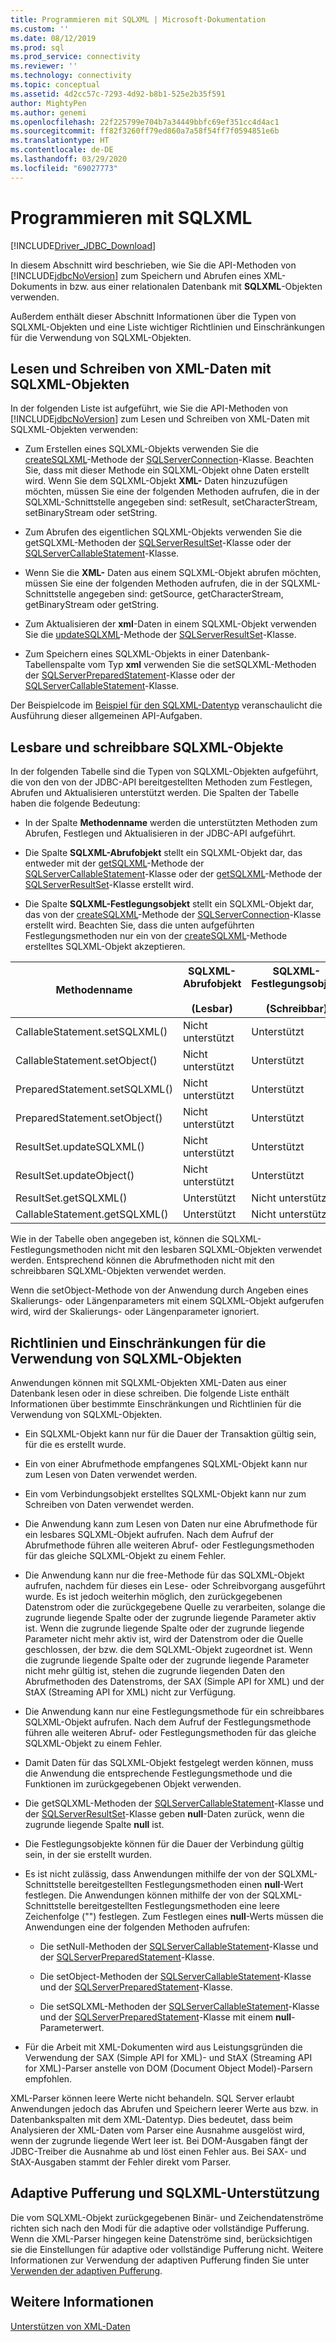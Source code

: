 ```yaml
---
title: Programmieren mit SQLXML | Microsoft-Dokumentation
ms.custom: ''
ms.date: 08/12/2019
ms.prod: sql
ms.prod_service: connectivity
ms.reviewer: ''
ms.technology: connectivity
ms.topic: conceptual
ms.assetid: 4d2cc57c-7293-4d92-b8b1-525e2b35f591
author: MightyPen
ms.author: genemi
ms.openlocfilehash: 22f225799e704b7a34449bbfc69ef351cc4d4ac1
ms.sourcegitcommit: ff82f3260ff79ed860a7a58f54ff7f0594851e6b
ms.translationtype: HT
ms.contentlocale: de-DE
ms.lasthandoff: 03/29/2020
ms.locfileid: "69027773"
---
```

# <a name="programming-with-sqlxml"></a>Programmieren mit SQLXML
[!INCLUDE[Driver_JDBC_Download](../../includes/driver_jdbc_download.md)]

  In diesem Abschnitt wird beschrieben, wie Sie die API-Methoden von [!INCLUDE[jdbcNoVersion](../../includes/jdbcnoversion_md.md)] zum Speichern und Abrufen eines XML-Dokuments in bzw. aus einer relationalen Datenbank mit **SQLXML**-Objekten verwenden.  
  
 Außerdem enthält dieser Abschnitt Informationen über die Typen von SQLXML-Objekten und eine Liste wichtiger Richtlinien und Einschränkungen für die Verwendung von SQLXML-Objekten.  
  
## <a name="reading-and-writing-xml-data-with-sqlxml-objects"></a>Lesen und Schreiben von XML-Daten mit SQLXML-Objekten  
 In der folgenden Liste ist aufgeführt, wie Sie die API-Methoden von [!INCLUDE[jdbcNoVersion](../../includes/jdbcnoversion_md.md)] zum Lesen und Schreiben von XML-Daten mit SQLXML-Objekten verwenden:  
  
-   Zum Erstellen eines SQLXML-Objekts verwenden Sie die [createSQLXML](../../connect/jdbc/reference/createsqlxml-method-sqlserverconnection.md)-Methode der [SQLServerConnection](../../connect/jdbc/reference/sqlserverconnection-class.md)-Klasse. Beachten Sie, dass mit dieser Methode ein SQLXML-Objekt ohne Daten erstellt wird. Wenn Sie dem SQLXML-Objekt **XML-** Daten hinzuzufügen möchten, müssen Sie eine der folgenden Methoden aufrufen, die in der SQLXML-Schnittstelle angegeben sind: setResult, setCharacterStream, setBinaryStream oder setString.  
  
-   Zum Abrufen des eigentlichen SQLXML-Objekts verwenden Sie die getSQLXML-Methoden der [SQLServerResultSet](../../connect/jdbc/reference/sqlserverresultset-class.md)-Klasse oder der [SQLServerCallableStatement](../../connect/jdbc/reference/sqlservercallablestatement-class.md)-Klasse.  
  
-   Wenn Sie die **XML-** Daten aus einem SQLXML-Objekt abrufen möchten, müssen Sie eine der folgenden Methoden aufrufen, die in der SQLXML-Schnittstelle angegeben sind: getSource, getCharacterStream, getBinaryStream oder getString.  
  
-   Zum Aktualisieren der **xml**-Daten in einem SQLXML-Objekt verwenden Sie die [updateSQLXML](../../connect/jdbc/reference/updatesqlxml-method-sqlserverresultset.md)-Methode der [SQLServerResultSet](../../connect/jdbc/reference/sqlserverresultset-class.md)-Klasse.  
  
-   Zum Speichern eines SQLXML-Objekts in einer Datenbank-Tabellenspalte vom Typ **xml** verwenden Sie die setSQLXML-Methoden der [SQLServerPreparedStatement](../../connect/jdbc/reference/sqlserverpreparedstatement-class.md)-Klasse oder der [SQLServerCallableStatement](../../connect/jdbc/reference/sqlservercallablestatement-class.md)-Klasse.  
  
 Der Beispielcode im [Beispiel für den SQLXML-Datentyp](../../connect/jdbc/sqlxml-data-type-sample.md) veranschaulicht die Ausführung dieser allgemeinen API-Aufgaben.  
  
## <a name="readable-and-writable-sqlxml-objects"></a>Lesbare und schreibbare SQLXML-Objekte  
 In der folgenden Tabelle sind die Typen von SQLXML-Objekten aufgeführt, die von den von der JDBC-API bereitgestellten Methoden zum Festlegen, Abrufen und Aktualisieren unterstützt werden. Die Spalten der Tabelle haben die folgende Bedeutung:  
  
-   In der Spalte **Methodenname** werden die unterstützten Methoden zum Abrufen, Festlegen und Aktualisieren in der JDBC-API aufgeführt.  
  
-   Die Spalte **SQLXML-Abrufobjekt** stellt ein SQLXML-Objekt dar, das entweder mit der [getSQLXML](../../connect/jdbc/reference/getsqlxml-method-sqlservercallablestatement.md)-Methode der [SQLServerCallableStatement](../../connect/jdbc/reference/sqlservercallablestatement-class.md)-Klasse oder der [getSQLXML](../../connect/jdbc/reference/getsqlxml-method-sqlserverresultset.md)-Methode der [SQLServerResultSet](../../connect/jdbc/reference/sqlserverresultset-class.md)-Klasse erstellt wird.  
  
-   Die Spalte **SQLXML-Festlegungsobjekt** stellt ein SQLXML-Objekt dar, das von der [createSQLXML](../../connect/jdbc/reference/createsqlxml-method-sqlserverconnection.md)-Methode der [SQLServerConnection](../../connect/jdbc/reference/sqlserverconnection-class.md)-Klasse erstellt wird. Beachten Sie, dass die unten aufgeführten Festlegungsmethoden nur ein von der [createSQLXML](../../connect/jdbc/reference/createsqlxml-method-sqlserverconnection.md)-Methode erstelltes SQLXML-Objekt akzeptieren.  
  
|Methodenname|SQLXML-Abrufobjekt<br /><br /> (Lesbar)|SQLXML-Festlegungsobjekt<br /><br /> (Schreibbar)|  
|-----------------|-------------------------------------------|-------------------------------------------|  
|CallableStatement.setSQLXML()|Nicht unterstützt|Unterstützt|  
|CallableStatement.setObject()|Nicht unterstützt|Unterstützt|  
|PreparedStatement.setSQLXML()|Nicht unterstützt|Unterstützt|  
|PreparedStatement.setObject()|Nicht unterstützt|Unterstützt|  
|ResultSet.updateSQLXML()|Nicht unterstützt|Unterstützt|  
|ResultSet.updateObject()|Nicht unterstützt|Unterstützt|  
|ResultSet.getSQLXML()|Unterstützt|Nicht unterstützt|  
|CallableStatement.getSQLXML()|Unterstützt|Nicht unterstützt|  
  
 Wie in der Tabelle oben angegeben ist, können die SQLXML-Festlegungsmethoden nicht mit den lesbaren SQLXML-Objekten verwendet werden. Entsprechend können die Abrufmethoden nicht mit den schreibbaren SQLXML-Objekten verwendet werden.  
  
 Wenn die setObject-Methode von der Anwendung durch Angeben eines Skalierungs- oder Längenparameters mit einem SQLXML-Objekt aufgerufen wird, wird der Skalierungs- oder Längenparameter ignoriert.  
  
## <a name="guidelines-and-limitations-when-using-sqlxml-objects"></a>Richtlinien und Einschränkungen für die Verwendung von SQLXML-Objekten  
 Anwendungen können mit SQLXML-Objekten XML-Daten aus einer Datenbank lesen oder in diese schreiben. Die folgende Liste enthält Informationen über bestimmte Einschränkungen und Richtlinien für die Verwendung von SQLXML-Objekten.  
  
-   Ein SQLXML-Objekt kann nur für die Dauer der Transaktion gültig sein, für die es erstellt wurde.  
  
-   Ein von einer Abrufmethode empfangenes SQLXML-Objekt kann nur zum Lesen von Daten verwendet werden.  
  
-   Ein vom Verbindungsobjekt erstelltes SQLXML-Objekt kann nur zum Schreiben von Daten verwendet werden.  
  
-   Die Anwendung kann zum Lesen von Daten nur eine Abrufmethode für ein lesbares SQLXML-Objekt aufrufen. Nach dem Aufruf der Abrufmethode führen alle weiteren Abruf- oder Festlegungsmethoden für das gleiche SQLXML-Objekt zu einem Fehler.  
  
-   Die Anwendung kann nur die free-Methode für das SQLXML-Objekt aufrufen, nachdem für dieses ein Lese- oder Schreibvorgang ausgeführt wurde. Es ist jedoch weiterhin möglich, den zurückgegebenen Datenstrom oder die zurückgegebene Quelle zu verarbeiten, solange die zugrunde liegende Spalte oder der zugrunde liegende Parameter aktiv ist. Wenn die zugrunde liegende Spalte oder der zugrunde liegende Parameter nicht mehr aktiv ist, wird der Datenstrom oder die Quelle geschlossen, der bzw. die dem SQLXML-Objekt zugeordnet ist. Wenn die zugrunde liegende Spalte oder der zugrunde liegende Parameter nicht mehr gültig ist, stehen die zugrunde liegenden Daten den Abrufmethoden des Datenstroms, der SAX (Simple API for XML) und der StAX (Streaming API for XML) nicht zur Verfügung.  
  
-   Die Anwendung kann nur eine Festlegungsmethode für ein schreibbares SQLXML-Objekt aufrufen. Nach dem Aufruf der Festlegungsmethode führen alle weiteren Abruf- oder Festlegungsmethoden für das gleiche SQLXML-Objekt zu einem Fehler.  
  
-   Damit Daten für das SQLXML-Objekt festgelegt werden können, muss die Anwendung die entsprechende Festlegungsmethode und die Funktionen im zurückgegebenen Objekt verwenden.  
  
-   Die getSQLXML-Methoden der [SQLServerCallableStatement](../../connect/jdbc/reference/sqlservercallablestatement-class.md)-Klasse und der [SQLServerResultSet](../../connect/jdbc/reference/sqlserverresultset-class.md)-Klasse geben **null**-Daten zurück, wenn die zugrunde liegende Spalte **null** ist.  
  
-   Die Festlegungsobjekte können für die Dauer der Verbindung gültig sein, in der sie erstellt wurden.  
  
-   Es ist nicht zulässig, dass Anwendungen mithilfe der von der SQLXML-Schnittstelle bereitgestellten Festlegungsmethoden einen **null**-Wert festlegen. Die Anwendungen können mithilfe der von der SQLXML-Schnittstelle bereitgestellten Festlegungsmethoden eine leere Zeichenfolge ("") festlegen. Zum Festlegen eines **null**-Werts müssen die Anwendungen eine der folgenden Methoden aufrufen:  
  
    -   Die setNull-Methoden der [SQLServerCallableStatement](../../connect/jdbc/reference/sqlservercallablestatement-class.md)-Klasse und der [SQLServerPreparedStatement](../../connect/jdbc/reference/sqlserverpreparedstatement-class.md)-Klasse.  
  
    -   Die setObject-Methoden der [SQLServerCallableStatement](../../connect/jdbc/reference/sqlservercallablestatement-class.md)-Klasse und der [SQLServerPreparedStatement](../../connect/jdbc/reference/sqlserverpreparedstatement-class.md)-Klasse.  
  
    -   Die setSQLXML-Methoden der [SQLServerCallableStatement](../../connect/jdbc/reference/sqlservercallablestatement-class.md)-Klasse und der [SQLServerPreparedStatement](../../connect/jdbc/reference/sqlserverpreparedstatement-class.md)-Klasse mit einem **null**-Parameterwert.  
  
-   Für die Arbeit mit XML-Dokumenten wird aus Leistungsgründen die Verwendung der SAX (Simple API for XML)- und StAX (Streaming API for XML)-Parser anstelle von DOM (Document Object Model)-Parsern empfohlen.  
  
 XML-Parser können leere Werte nicht behandeln. SQL Server erlaubt Anwendungen jedoch das Abrufen und Speichern leerer Werte aus bzw. in Datenbankspalten mit dem XML-Datentyp. Dies bedeutet, dass beim Analysieren der XML-Daten vom Parser eine Ausnahme ausgelöst wird, wenn der zugrunde liegende Wert leer ist. Bei DOM-Ausgaben fängt der JDBC-Treiber die Ausnahme ab und löst einen Fehler aus. Bei SAX- und StAX-Ausgaben stammt der Fehler direkt vom Parser.  
  
## <a name="adaptive-buffering-and-sqlxml-support"></a>Adaptive Pufferung und SQLXML-Unterstützung  
 Die vom SQLXML-Objekt zurückgegebenen Binär- und Zeichendatenströme richten sich nach den Modi für die adaptive oder vollständige Pufferung. Wenn die XML-Parser hingegen keine Datenströme sind, berücksichtigen sie die Einstellungen für adaptive oder vollständige Pufferung nicht. Weitere Informationen zur Verwendung der adaptiven Pufferung finden Sie unter [Verwenden der adaptiven Pufferung](../../connect/jdbc/using-adaptive-buffering.md).  
  
## <a name="see-also"></a>Weitere Informationen  
 [Unterstützen von XML-Daten](../../connect/jdbc/supporting-xml-data.md)  
  
  

